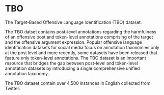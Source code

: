 # TBO
The Target-Based Offensive Language Identification (TBO) dataset.

The TBO  datset contains post-level annotations regarding the harmfulness of an offensive post and token-level annotations comprising of the target and the offensive argument expression. Popular offensive language identification datasets for social media focus on annotation taxonomies only at the post level and more recently, some datasets have been released that feature only token-level annotations. The TBO dataset is an important resource that bridges the gap between post-level and token-level annotation datasets by introducing a single comprehensive unified annotation taxonomy. 

The TBO dataset contain over 4,500 instances in English collected from Twitter.
